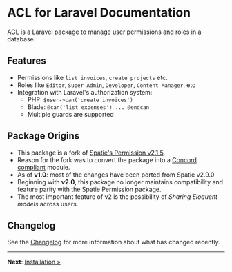 # ACL for Laravel Documentation

ACL is a Laravel package to manage user permissions and roles in a database.

## Features

- Permissions like `list invoices`, `create projects` etc.
- Roles like `Editor`, `Super Admin`, `Developer`, `Content Manager`, etc
- Integration with Laravel's authorization system:
  - PHP: `$user->can('create invoices')`
  - Blade: `@can('list expenses') ... @endcan`
  - Multiple guards are supported

## Package Origins

- This package is a fork of [Spatie's Permission v2.1.5](https://github.com/spatie/laravel-permission).
- Reason for the fork was to convert the package into a [Concord compliant](https://konekt.dev/concord) module.
- As of **v1.0**: most of the changes have been ported from Spatie v2.9.0
- Beginning with **v2.0**, this package no longer maintains compatibility and feature parity with the Spatie Permission package.
- The most important feature of v2 is the possibility of _Sharing Eloquent models_ across users.

## Changelog

See the [Changelog](https://github.com/artkonekt/acl/Changelog.md) for more information about what has changed recently.


---

**Next**: [Installation &raquo;](installation.md)
